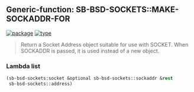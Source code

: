 ## Generic-function: SB-BSD-SOCKETS::MAKE-SOCKADDR-FOR
[![package](https://img.shields.io/badge/Package-SB--BSD--SOCKETS-5f9ea0.svg?style=social&colorA=999999)](../) [![type](https://img.shields.io/badge/Type-Generic--Function-5f9ea0.svg?style=social&colorA=999999)](../#generic-function) 

> Return a Socket Address object suitable for use with SOCKET.
> When SOCKADDR is passed, it is used instead of a new object.

### Lambda list
```cl
(sb-bsd-sockets:socket &optional sb-bsd-sockets::sockaddr &rest
 sb-bsd-sockets::address)
```
